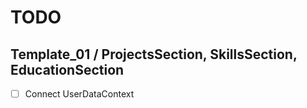 # TODO

## Template_01 / ProjectsSection, SkillsSection, EducationSection

- [ ] Connect UserDataContext
